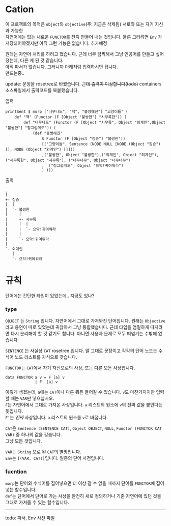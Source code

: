 # Cation
이 프로젝트의 목적은 `object`와 `objective`(주: 지금은 삭제됨) 서로와 또는 자기 자신과 가능한  
자연어에는 없는 새로운 `FUNCTOR`를 잔뜩 만들어 내는 것입니다.  물론 그러려면  `Env` 가 저장되어야겠지만 아직 그런 기능은 없습니다. 추가예정

   
원래는 자연어 처리를 하려고 했습니다. 근데 너무 끔찍해서 그냥 인공어를 만들고 싶어졌는데, 다른 게 된 것 같습니다.  
아직 파서가 없습니다. 그러니까 아래처럼 입력하시면 됩니다.  
만드는중..

update: 문장을 rosetree로 바꿨습니다. ~~근데 출력이 이상합니다(todo)~~ containers 소스파일에서 출력코드를 복붙했습니다.


입력
```
printSent $ morp ["너무나도", "핵", "불쌍해진"] "고양이들" (
    def "핵" (Functor (F [Object "불쌍한"] "시무룩한")) (
        def "너무나도" (Functor (F [Object "시무룩", Object "외계인",Object "불쌍한"] "징그럽게도")) (
            (def "불쌍해진" 
                $ Functor (F [Object "짐승"] "불쌍한"))
                [("고양이들", Sentence (NODE NULL [NODE (Object "짐승") [], NODE (Object "외계인") []]))
                ,("불쌍한", Object "불쌍한"),("외계인", Object "외계인"),("시무룩한", Object "시무룩"), ("너무너무", Object "너무너무")
                ,  ("징그럽게도", Object "으악!귀여워라")
                ] )))
```

출력
```
_
|
+- 짐승
|  |
|  `- 불쌍한
|     |
|     +- 시무룩
|     |  |
|     |  `- 으악!귀여워라
|     |
|     `- 으악!귀여워라
|
`- 외계인
   |
   `- 으악!귀여워라
```

# 규칙

단어에는 간단한 타입이 있었는데..
지금도 있나?

### type

`OBJECT` 는 `String` 입니다. 자연어에서 그대로 가져와진 단어입니다. 원래는 `Objective`라고 용언이 따로 있었는데 귀찮아서 그냥 통합했습니다. 근데 타입을 엄밀하게 따지려면 다시 분리해야 할 것 같기도 합니다. 아니면 사용자 문제로 모두 떠넘기는 수밖에 없습니다   

`SENTENCE` 는 사실상 `CAT` rosetree 입니다. 말 그대로 문장이고 각각의 단어 노드는 수식어 노드 리스트를 자식으로 갖습니다.  

`FUNCTOR`는 `CAT`에서 자기 자신으로의 사상, 또는 다른 모든 사상입니다. 

```
data FUNCTOR a v = F [a] v
             | F' [a] v
```
이렇게 생겼는데, `a`에는 `CAT`이나 다른 뭐든 들어갈 수 있습니다. `v`도 마찬가지지만 입력할 때는 `VAR`만 넣으십시오.  
`F`는 자연어에서 그대로 가져온 사상입니다. `a` 리스트의 원소에 `v`의 진짜 값을 붙인다는 뜻입니다.  
`F'`는 *진짜* 사상입니다. `a` 리스트의 원소를 `v`로 바꿉니다.     

`CAT`은 `Sentence (SENTENCE CAT)`, `Object OBJECT`, `NULL`, `Functor (FUNCTOR CAT VAR)` 중 하나의 값을 갖습니다.    
그냥 모든 것입니다.

`VAR`는 `String` 으로 된 `CAT`의 별명입니다.   
`Env`는 `[(VAR, CAT)]`입니다. 일종의 단어 사전입니다.  

### fucntion

`morp`는 단어와 수식어를 집어넣으면 더 이상 갈 수 없을 때까지 단어를 `FUNCTOR`에 집어넣는 함수입니다.   
`def`는 단어에서 단어로 가는 사상을 완전히 새로 정의하거나 기존 자연어에 있던 것을 그대로 가져올 수 있는 함수입니다.


------

todo: 파서, Env 사전 파일

